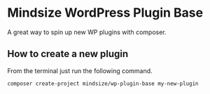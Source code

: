 # Mindsize WordPress Plugin Base

A great way to spin up new WP plugins with composer.

## How to create a new plugin

From the terminal just run the following command.

```bash
composer create-project mindsize/wp-plugin-base my-new-plugin
```